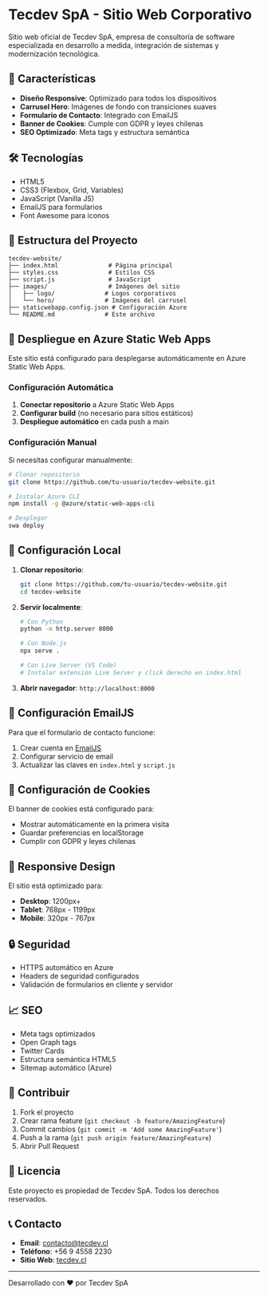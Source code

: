# Tecdev SpA - Sitio Web Corporativo

Sitio web oficial de Tecdev SpA, empresa de consultoría de software especializada en desarrollo a medida, integración de sistemas y modernización tecnológica.

## 🚀 Características

- **Diseño Responsive**: Optimizado para todos los dispositivos
- **Carrusel Hero**: Imágenes de fondo con transiciones suaves
- **Formulario de Contacto**: Integrado con EmailJS
- **Banner de Cookies**: Cumple con GDPR y leyes chilenas
- **SEO Optimizado**: Meta tags y estructura semántica

## 🛠️ Tecnologías

- HTML5
- CSS3 (Flexbox, Grid, Variables)
- JavaScript (Vanilla JS)
- EmailJS para formularios
- Font Awesome para iconos

## 📁 Estructura del Proyecto

```
tecdev-website/
├── index.html              # Página principal
├── styles.css              # Estilos CSS
├── script.js               # JavaScript
├── images/                 # Imágenes del sitio
│   ├── logo/              # Logos corporativos
│   └── hero/              # Imágenes del carrusel
├── staticwebapp.config.json # Configuración Azure
└── README.md              # Este archivo
```

## 🚀 Despliegue en Azure Static Web Apps

Este sitio está configurado para desplegarse automáticamente en Azure Static Web Apps.

### Configuración Automática

1. **Conectar repositorio** a Azure Static Web Apps
2. **Configurar build** (no necesario para sitios estáticos)
3. **Despliegue automático** en cada push a main

### Configuración Manual

Si necesitas configurar manualmente:

```bash
# Clonar repositorio
git clone https://github.com/tu-usuario/tecdev-website.git

# Instalar Azure CLI
npm install -g @azure/static-web-apps-cli

# Desplegar
swa deploy
```

## 🔧 Configuración Local

1. **Clonar repositorio**:
   ```bash
   git clone https://github.com/tu-usuario/tecdev-website.git
   cd tecdev-website
   ```

2. **Servir localmente**:
   ```bash
   # Con Python
   python -m http.server 8000
   
   # Con Node.js
   npx serve .
   
   # Con Live Server (VS Code)
   # Instalar extensión Live Server y click derecho en index.html
   ```

3. **Abrir navegador**: `http://localhost:8000`

## 📧 Configuración EmailJS

Para que el formulario de contacto funcione:

1. Crear cuenta en [EmailJS](https://www.emailjs.com/)
2. Configurar servicio de email
3. Actualizar las claves en `index.html` y `script.js`

## 🍪 Configuración de Cookies

El banner de cookies está configurado para:
- Mostrar automáticamente en la primera visita
- Guardar preferencias en localStorage
- Cumplir con GDPR y leyes chilenas

## 📱 Responsive Design

El sitio está optimizado para:
- **Desktop**: 1200px+
- **Tablet**: 768px - 1199px
- **Mobile**: 320px - 767px

## 🔒 Seguridad

- HTTPS automático en Azure
- Headers de seguridad configurados
- Validación de formularios en cliente y servidor

## 📈 SEO

- Meta tags optimizados
- Open Graph tags
- Twitter Cards
- Estructura semántica HTML5
- Sitemap automático (Azure)

## 🤝 Contribuir

1. Fork el proyecto
2. Crear rama feature (`git checkout -b feature/AmazingFeature`)
3. Commit cambios (`git commit -m 'Add some AmazingFeature'`)
4. Push a la rama (`git push origin feature/AmazingFeature`)
5. Abrir Pull Request

## 📄 Licencia

Este proyecto es propiedad de Tecdev SpA. Todos los derechos reservados.

## 📞 Contacto

- **Email**: contacto@tecdev.cl
- **Teléfono**: +56 9 4558 2230
- **Sitio Web**: [tecdev.cl](https://tecdev.cl)

---

Desarrollado con ❤️ por Tecdev SpA 